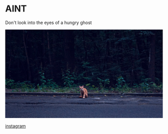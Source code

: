 # AINT

Don't look into the eyes of a hungry ghost

![Or do](/cat.jpeg)

[instagram](https://www.instagram.com/samaintsaint/)
